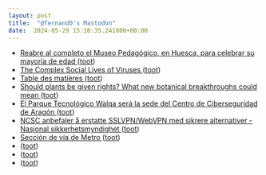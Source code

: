 ```yaml
---
layout: post
title:  "@fernand0's Mastodon"
date:  2024-05-29 15:10:35.241000+00:00
---
```

*  [Reabre al completo el Museo Pedagógico, en Huesca, para celebrar su mayoría de edad  ](https://www.diariodelaltoaragon.es/noticias/cultura/2024/05/16/reabre-al-completo-el-museo-pedagogico-de-aragon-para-celebrar-su-mayoria-de-edad-1733934-daa.html) ([toot](https://mastodon.social/@fernand0/112525012843914971))
*  [The Complex Social Lives of Viruses ](https://www.wired.com/story/the-complex-social-lives-of-viruses) ([toot](https://mastodon.social/@fernand0/112524749255922278))
*  [Table des matières ](https://www.xoolive.org/python/content) ([toot](https://mastodon.social/@fernand0/112524691419446197))
*  [Should plants be given rights? What new botanical breakthroughs could mean ](https://www.theguardian.com/books/article/2024/may/04/should-plants-be-given-rights-what-new-botanical-breakthroughs-could-mea) ([toot](https://mastodon.social/@fernand0/112524346011463136))
*  [El Parque Tecnológico Walqa será la sede del Centro de Ciberseguridad de Aragón ](https://www.aragonhoy.es/consejos-de-gobierno/parque-tecnologico-walqa-sera-sede-centro-ciberseguridad-aragon-9620) ([toot](https://mastodon.social/@fernand0/112524204621985904))
*  [NCSC anbefaler å erstatte SSLVPN/WebVPN med sikrere alternativer - Nasjonal sikkerhetsmyndighet ](https://nsm.no/fagomrader/digital-sikkerhet/nasjonalt-cybersikkerhetssenter/varsler-fra-ncsc/ncsc-anbefaler-a-erstatte-sslvpn-webvpn-med-sikrere-alternative) ([toot](https://mastodon.social/@fernand0/112523815646749346))
*  [Sección de vía de Metro  ](https://www.latiendademetrodemadrid.com/es/muy-metro/274-seccion-via-metro.html) ([toot](https://mastodon.social/@fernand0/112523750556260497))
*  [ ](https://mastodon.social/users/fernand0/statuses/112523548468411861/activity) ([toot](https://mastodon.social/users/fernand0/statuses/112523548468411861/activity))
*  [ ](https://mastodon.social/users/fernand0/statuses/112523548364704409/activity) ([toot](https://mastodon.social/users/fernand0/statuses/112523548364704409/activity))
*  [ ](https://fe.disroot.org/users/boina) ([toot](https://mastodon.social/@fernand0/112523548029657117))
